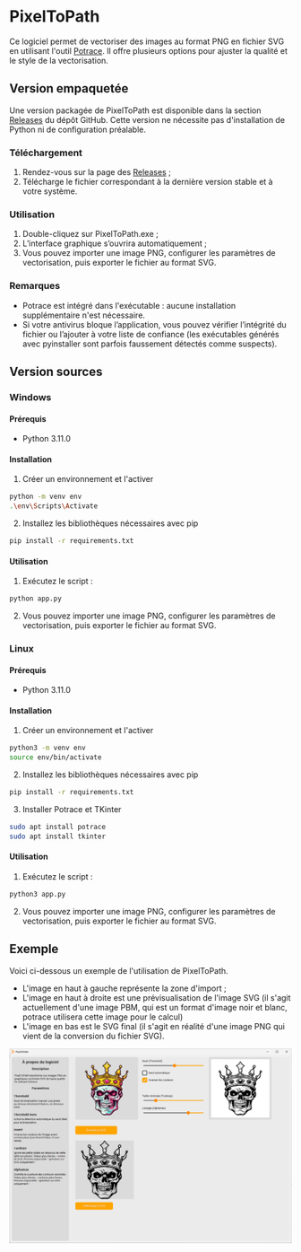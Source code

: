 # PixelToPath

Ce logiciel permet de vectoriser des images au format PNG en fichier SVG en utilisant l'outil [Potrace](https://potrace.sourceforge.net/). Il offre plusieurs options pour ajuster la qualité et le style de la vectorisation.

## Version empaquetée

Une version packagée de PixelToPath est disponible dans la section [Releases](https://github.com/lorrisc/PixelToPath/releases/) du dépôt GitHub. Cette version ne nécessite pas d'installation de Python ni de configuration préalable.

### Téléchargement

1. Rendez-vous sur la page des [Releases](https://github.com/lorrisc/PixelToPath/releases/) ;
2. Télécharge le fichier correspondant à la dernière version stable et à votre système.

### Utilisation

1. Double-cliquez sur PixelToPath.exe ;
2. L’interface graphique s’ouvrira automatiquement ;
3. Vous pouvez importer une image PNG, configurer les paramètres de vectorisation, puis exporter le fichier au format SVG.

### Remarques

- Potrace est intégré dans l'exécutable : aucune installation supplémentaire n'est nécessaire.
- Si votre antivirus bloque l’application, vous pouvez vérifier l’intégrité du fichier ou l’ajouter à votre liste de confiance (les exécutables générés avec pyinstaller sont parfois faussement détectés comme suspects).

## Version sources

### Windows

#### Prérequis

- Python 3.11.0

#### Installation

1. Créer un environnement et l'activer
   
```bash
python -m venv env
.\env\Scripts\Activate
```

2. Installez les bibliothèques nécessaires avec pip

```bash
pip install -r requirements.txt
```

#### Utilisation

1. Exécutez le script :

```bash
python app.py
```

2. Vous pouvez importer une image PNG, configurer les paramètres de vectorisation, puis exporter le fichier au format SVG.
   
### Linux

#### Prérequis

- Python 3.11.0

#### Installation

1. Créer un environnement et l'activer
   
```bash
python3 -m venv env
source env/bin/activate
```

2. Installez les bibliothèques nécessaires avec pip

```bash
pip install -r requirements.txt
```

3. Installer Potrace et TKinter

```bash
sudo apt install potrace
sudo apt install tkinter
```

#### Utilisation

1. Exécutez le script :

```bash
python3 app.py
```

2. Vous pouvez importer une image PNG, configurer les paramètres de vectorisation, puis exporter le fichier au format SVG.

## Exemple

Voici ci-dessous un exemple de l'utilisation de PixelToPath.

- L'image en haut à gauche représente la zone d'import ;
- L'image en haut à droite est une prévisualisation de l'image SVG (il s'agit actuellement d'une image PBM, qui est un format d'image noir et blanc, potrace utilisera cette image pour le calcul)
- L'image en bas est le SVG final (il s'agit en réalité d'une image PNG qui vient de la conversion du fichier SVG).

![Exemple d'utilisation de PixelToPath](captures/utilisation.png)
